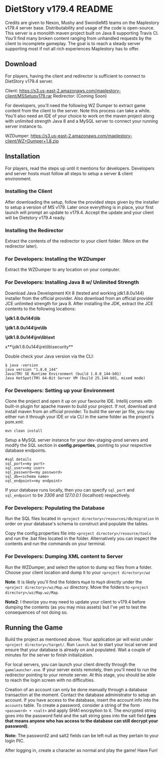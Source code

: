 # DietStory v179.4 README

Credits are given to Nexon, Mushy and SwordieMS teams on the Maplestory v179.4 server base. Distributability and usage of the code is open-source. This server is a monolith maven project built on Java 8 supporting Travis CI. You'll find many broken content ranging from unhandled requests by the client to incomplete gameplay. The goal is to reach a steady server supporting most if not all rich experiences Maplestory has to offer.

## Download

For players, having the client and redirector is sufficient to connect to DietStory v179.4 server.

Client: https://s3.us-east-2.amazonaws.com/maplestory-client/MSSetupv179.rar
Redirector: (Coming Soon)

For developers, you'll need the following WZ Dumper to extract game content from the client to the server. Note this process can take a while. You'll also need an IDE of your choice to work on the maven project along with unlimited strength Java 8 and a MySQL server to connect your running server instance to.

WZDumper: https://s3.us-east-2.amazonaws.com/maplestory-client/WZ+Dumper+1.8.zip

## Installation

For players, read the steps up until it mentions for developers. Developers and server hosts must follow all steps to setup a server & client environment.

### Installing the Client

After downloading the setup, follow the provided steps given by the installer to setup a version of MS v179. Later once everything is in place, your first launch will prompt an update to v179.4. Accept the update and your client will be Dietstory v179.4 ready.

### Installing the Redirector

Extract the contents of the redirector to your client folder. (More on the redirector later).

### For Developers: Installing the WZDumper

Extract the WZDumper to any location on your computer.

### For Developers: Installing Java 8 w/ Unlimited Strength

Download Java Development Kit 8 (tested and working jdk1.8.0u144) installer from the official provider. Also download from an official provider JCE unlimited strength for java 8. After installing the JDK, extract the JCE contents to the following locations:

**<Your Java Location>\jdk1.8.0u144\lib**

**<Your Java Location>\jdk1.8.0u144\jre\lib**

**<Your Java Location>\jdk1.8.0u144\jre\lib\ext**

x**<Your Java Location>\jdk1.8.0u144\jre\lib\security**

Double check your Java version via the CLI:
```
$ java -version
java version "1.8.0_144"
Java(TM) SE Runtime Environment (build 1.8.0_144-b01)
Java HotSpot(TM) 64-Bit Server VM (build 25.144-b01, mixed mode)
```

### For Developers: Setting up your Environment

Clone the project and open it up on your favourite IDE. Intellij comes with built-in plugin for apache maven to build your project. If not, download and install maven from an official provider. To build the server jar file, you may either run it through your IDE or via CLI in the same folder as the project's pom.xml:

```
mvn clean install
```

Setup a MySQL server instance for your dev-staging-prod servers and modify the SQL section in **config.properties**, pointing to your respective database endpoints.

```
#sql details
sql_port=<my port>
sql_user=<my user>
sql_password=<my password>
sql_db=<schema name>
sql_endpoint=<my endpoint>
```

If your database runs locally, then you can specify `sql_port` and `sql_endpoint` to be _3306_ and _127.0.0.1_ (localhost) respectively.

### For Developers: Populating the Database

Run the SQL files located in `<project directory>/resources/db/migration` in order on your database's schema to construct and populate the tables.

Copy the config.properties file into `<project directory>/resource/tools` and run the .bat files located in the folder. Alternatively you can inspect the contents and run the commands on your terminal.

### For Developers: Dumping XML content to Server

Run the WZDumper, and select the option to dump wz files from a folder. Choose your client location and dump it to your `<project directory>/wz`

**Note**: It is likely you'll find the folders `Map0` to `Map9` directly under the `<project directory>/wz/Map.wz` directory. Move the folders to `<project directory>/wz/Map.wz/Map`.

**Note2**: I theorize you may need to update your client to v179.4 before dumping the contents (as you may miss assets) but I've yet to test the consequences of not doing so.

## Running the Game

Build the project as mentioned above. Your application jar will exist under `<project directory>/target/`. Run `launch.bat` to start your local server and ensure that your database is already on and populated. Wait a couple of minutes for the server to finish initialization.

For local servers, you can launch your client directly through the ```gamelauncher.exe```. If your server exists remotely, then you'll need to run the redirector pointing to your remote server. At this stage, you should be able to reach the login screen with no difficulties.

Creation of an account can only be done manually through a database transaction at the moment. Contact the database administrator to setup an account. If you have access to the database, insert the account info into the `accounts` table. To create a password, consider a string of the form `<password> + <salt>` and apply SHA1 encrpytion to it. The encrypted string goes into the password field and the salt string goes into the salt field **(yes that means anyone who has access to the database can still decrypt your password)**.

**Note:** The password2 and salt2 fields can be left null as they pertain to your login PIC.

After logging in, create a character as normal and play the game! Have Fun!